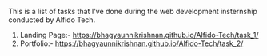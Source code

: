 This is a list of tasks that I've done during the web development insternship conducted by Alfido Tech.
  1. Landing Page:- https://bhagyaunnikrishnan.github.io/Alfido-Tech/task_1/
  2. Portfolio:- https://bhagyaunnikrishnan.github.io/Alfido-Tech/task_2/
